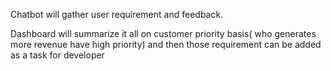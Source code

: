 Chatbot will gather user requirement and feedback.

Dashboard will summarize it all on customer priority basis( who generates more revenue have high priority) and then those requirement can be added as a task for developer
